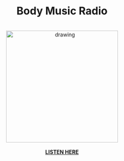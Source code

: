 <body align="center">
<h1>Body Music Radio</h1>
<br>
<img src="https://github.com/user-attachments/assets/f149e2dd-47da-493f-a915-a48673301c15" alt="drawing" width="300"/>
<br><br>
<b><a target="_blank" href="https://music.niprobin.com">LISTEN HERE</a></b>
</body>
